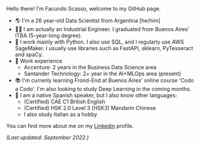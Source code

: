 Hello there! I'm Facundo Scasso, welcome to my GitHub page.
- 🌎 I'm a 26 year-old Data Scientist from Argentina [he/him]
- 👨‍🎓 I am actually an Industrial Engineer. I graduated from Buenos Aires' ITBA (5-year-long degree).
- 🐍 I work mainly with Python. I also use SQL, and I regularly use AWS SageMaker. I usually use libraries such as FastAPI, sklearn, PyTesseract and spaCy.
- 💼 Work experience
  - Accenture: 2 years in the Business Data Science area
  - Santander Technology: 2+ year in the AI+MLOps area (present)
- 📚 I'm currenly learning Frond-End at Buenos Aires' online course 'Codo a Codo'. I'm also looking to study Deep Learning in the coming months.
- 🎌 I am a native Spanish speaker, but I also know other languages:
  - (Certified) CAE C1 British English
  - (Certified) HSK 2.0 Level 3 (HSK3) Mandarin Chinese
  - I also study Italian as a hobby

You can find more about me on my <a href='https://www.linkedin.com/in/facundo-martin-scasso/'>Linkedin</a> profile.

*(Last updated: September 2022.)*
